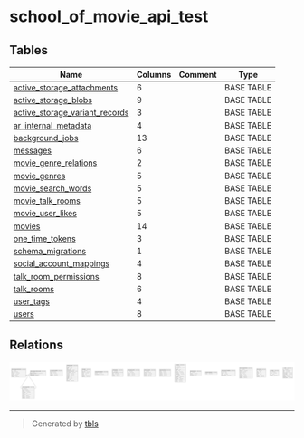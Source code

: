 # school_of_movie_api_test

## Tables

| Name | Columns | Comment | Type |
| ---- | ------- | ------- | ---- |
| [active_storage_attachments](active_storage_attachments.md) | 6 |  | BASE TABLE |
| [active_storage_blobs](active_storage_blobs.md) | 9 |  | BASE TABLE |
| [active_storage_variant_records](active_storage_variant_records.md) | 3 |  | BASE TABLE |
| [ar_internal_metadata](ar_internal_metadata.md) | 4 |  | BASE TABLE |
| [background_jobs](background_jobs.md) | 13 |  | BASE TABLE |
| [messages](messages.md) | 6 |  | BASE TABLE |
| [movie_genre_relations](movie_genre_relations.md) | 2 |  | BASE TABLE |
| [movie_genres](movie_genres.md) | 5 |  | BASE TABLE |
| [movie_search_words](movie_search_words.md) | 5 |  | BASE TABLE |
| [movie_talk_rooms](movie_talk_rooms.md) | 5 |  | BASE TABLE |
| [movie_user_likes](movie_user_likes.md) | 5 |  | BASE TABLE |
| [movies](movies.md) | 14 |  | BASE TABLE |
| [one_time_tokens](one_time_tokens.md) | 3 |  | BASE TABLE |
| [schema_migrations](schema_migrations.md) | 1 |  | BASE TABLE |
| [social_account_mappings](social_account_mappings.md) | 4 |  | BASE TABLE |
| [talk_room_permissions](talk_room_permissions.md) | 8 |  | BASE TABLE |
| [talk_rooms](talk_rooms.md) | 6 |  | BASE TABLE |
| [user_tags](user_tags.md) | 4 |  | BASE TABLE |
| [users](users.md) | 8 |  | BASE TABLE |

## Relations

![er](schema.svg)

---

> Generated by [tbls](https://github.com/k1LoW/tbls)
